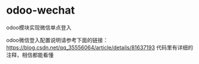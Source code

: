 # odoo-wechat
odoo模块实现微信单点登入

odoo微信登入配置说明请参考下面的链接：
https://blog.csdn.net/qq_35556064/article/details/81637193
代码里有详细的注释，相信都能看懂
